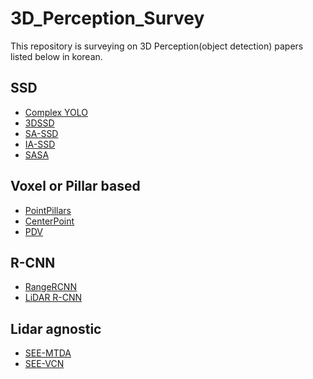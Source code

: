 # 3D_Perception_Survey
This repository is surveying on 3D Perception(object detection) papers listed below in korean.

## SSD
- [Complex YOLO](assets/complex_yolo/Complex%20YOLO(2018)%20c3eeb8834fe34e4ebf71c7e0aa0715ac.md)
- [3DSSD](assets/3d_ssd/3D%20SSD(2020,%20CVPR%202020)%20b229dae041cc481a98dc20898b93345e.md)
- [SA-SSD](assets/sa_ssd/SA-SSD(2020,%20CVPR%202020)%20c8f371fa4ca3409a8593465b7ae3cb2a.md)
- [IA-SSD](assets/ia_ssd/IA-SSD(2022,%20CVPR%202022)%20cbd914acb1424e21bb040db6ad2ac974.md)
- [SASA](assets/sasa/SASA(2022,%20AAAI%202022)%205fd815d3fdeb43d4bb94f25d7342fd3c.md)

## Voxel or Pillar based
- [PointPillars](assets/pointpillars/PointPillars(2018,%20CVPR%202019)%20646e2a707bfc498fb0856a4e3ca40682.md)
- [CenterPoint](assets/center_point/CenterPoint(2020,%20CVPR%202021)%2098f611dca33e407fb202d225c8b17f7b.md)
- [PDV](assets/pdv/PDV(2022,%20CVPR%202022)%2088a24e9a14da4f7db0c80da40082112e.md)

## R-CNN
- [RangeRCNN](assets/range_rcnn/RangeRCNN(2020)%20f45529f71e084593aab079e695adc7d2.md)
- [LiDAR R-CNN](assets/lidar_rcnn/LIDAR%20R-CNN(2021,%20CVPR%202021)%203c493b40c47a4320a754f864687fccb6.md)

## Lidar agnostic
- [SEE-MTDA](assets/see-mtda/SEE-MTDA(2021,%20IEEE%20RA-L%202022)%203f2eaf51629e426dafd07ad7f0b2616c.md)
- [SEE-VCN](assets/see-vcn/SEE-VCN(2022)%200432a287d6e941e7bf5a33b34fd53bbe.md)
